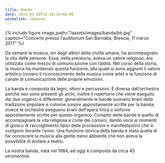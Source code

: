 ```yaml
---
title: Banda
date: 2015-03-28T14:26:31+01:00
permalink: labanda
---
```


{% include figure image_path="/assets/images/banda/bb.jpg" caption="Concerto presso l&#8217;auditorium San Barnaba,
Brescia, 11 marzo 2017" %}

Da sempre la musica, sin dagli albori della civiltà umana, ha accompagnato la vita delle persone. Essa, nella
preistoria, aveva un valore religioso, era utilizzata come mezzo di comunicazione con l’aldilà. Nel corso della storia,
la musica ha mantenuto questa funzione, alla quale si sono aggiunti il valore artistico (ovvero il riconoscimento della
musica come arte) e la funzione di canale di comunicazione delle proprie emozioni.&nbsp;

La banda è composta da legni, ottoni e percussioni. È diversa dall’orchestra perché non sono presenti gli archi, inoltre
il repertorio che viene eseguito dai due organici è differente: generalmente le bande suonano brani della tradizione
popolare e colonne sonore appositamente scritte per la banda; invece le orchestre eseguono brani dell’opera lirica o
sinfonie appositamente scritte per questo organico. Compito delle bande è quello di accompagnare la vita religiosa e
civile dei comuni, dando voce ai momenti di gioia o di raccoglimento tipici delle processioni e manifestazioni che si
svolgono durante l’anno. Una funzione storica della banda è stata quella di far conoscere la musica alla gente meno
abbiente che non aveva la possibilità di andare a teatro.&nbsp;

La nostra banda, nata nel 1984, ad oggi è composta da circa 45 strumentisti.